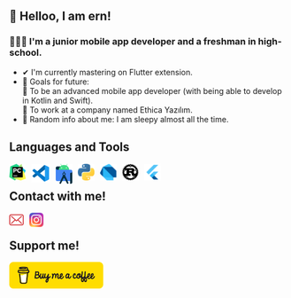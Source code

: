 ## 👋 Helloo, I am ern!

### 👨🏻‍🎓 I'm a junior mobile app developer and a freshman in high-school.

- ✔ I'm currently mastering on Flutter extension.
- 🎯 Goals for future:<br>
    📌 To be an advanced mobile app developer (with being able to develop in Kotlin and Swift).<br>
    📌 To work at a company named Ethica Yazılım.
- 👀 Random info about me: I am sleepy almost all the time.

## Languages and Tools

[<img align="left" alt="PyCharm" width="30px" src="./img/pycharm.png" style="padding-right:10px;"/>][pycharm_route]
[<img align="left" alt="Visual Studio Code" width="34px" src="./img/vscode.png" style="padding-right:10px;"/>][vscode_route]
[<img align="left" alt="Android Studio" width="30px" src="./img/android-studio.png" style="padding-right:10px;"/>][androidstudio_route]
[<img align="left" alt="Python" width="30px" src="./img/python.png" style="padding-right:10px;"/>][python_route]
[<img align="left" alt="Dart" width="30px" src="./img/dart.png" style="padding-right:10px;"/>][dart_route]
[<img align="left" alt="Rust" width="30px" src="./img/rust.png" style="padding-right:10px;"/>][rust_route]
[<img align="left" alt="Flutter" width="30px" src="./img/flutter.png" style="padding-right:10px;"/>][flutter_route]
<br>


## Contact with me!

[<img align="left" alt="Mail" width="26px" src="./img/mail.png" style="padding-right:10px;"/>][mail]
[<img align="left" alt="Instagram" width="26px" src="./img/instagram.png" style="padding-right:10px;"/>][instagram]
<br>

## Support me! 
[<img align="left" alt="Instagram" width="170px" src="./img/buy-me-a-coffee.png" style="padding-right:10px;"/>][support]

[support]: https://www.buymeacoffee.com/erendevelop
[python_route]: https://www.w3schools.com/python/
[dart_route]: https://www.tutorialspoint.com/dart_programming/index.htm
[flutter_route]: https://x-wei.github.io/flutter_catalog/#/
[rust_route]: https://www.tutorialspoint.com/rust/index.htm
[flutter_route]: https://github.com/ernkedy/itu_mtal_mesajlasma
[vscode_route]: https://code.visualstudio.com/
[androidstudio_route]: https://developer.android.com/studio
[mail]: erendevelop@gmail.com
[instagram]: https://www.instagram.com/erenmturhan/
[pycharm_route]: https://www.jetbrains.com/pycharm/